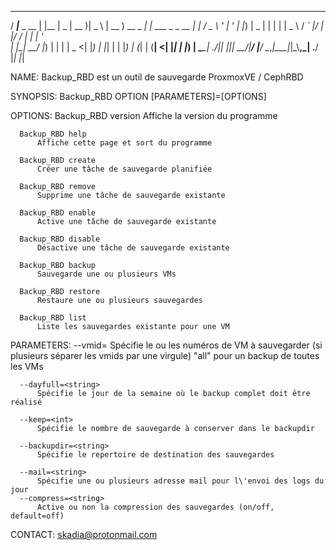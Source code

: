  ____           _     ____  ____  ____    ____             _
 / ___|___ _ __ | |__ |  _ \| __ )|  _ \  | __ )  __ _  ___| | ___   _ _ __
| |   / _ \ '_ \| '_ \| |_) |  _ \| | | | |  _ \ / _` |/ __| |/ / | | | '_ \
| |__|  __/ |_) | | | |  _ <| |_) | |_| | | |_) | (_| | (__|   <| |_| | |_) |
 \____\___| .__/|_| |_|_| \_\____/|____/  |____/ \__,_|\___|_|\_\\__,_| .__/
        |_|                                                         |_|

NAME:
      Backup_RBD est un outil de sauvegarde ProxmoxVE / CephRBD

SYNOPSIS:
      Backup_RBD OPTION [PARAMETERS]=[OPTIONS]

OPTIONS:
      Backup_RBD version
          Affiche la version du programme

      Backup_RBD help
          Affiche cette page et sort du programme

      Backup_RBD create
          Créer une tâche de sauvegarde planifiée

      Backup_RBD remove
          Supprime une tâche de sauvegarde existante

      Backup_RBD enable
          Active une tâche de sauvegarde existante

      Backup_RBD disable
          Désactive une tâche de sauvegarde existante

      Backup_RBD backup
          Sauvegarde une ou plusieurs VMs

      Backup_RBD restore
          Restaure une ou plusieurs sauvegardes

      Backup_RBD list
          Liste les sauvegardes existante pour une VM

PARAMETERS:
      --vmid=<string>
          Spécifie le ou les numéros de VM à sauvegarder (si plusieurs séparer les vmids par une virgule)
          \"all\" pour un backup de toutes les VMs

      --dayfull=<string>
          Spécifie le jour de la semaine où le backup complet doit être réalisé

      --keep=<int>
          Spécifie le nombre de sauvegarde à conserver dans le backupdir

      --backupdir=<string>
          Spécifie le repertoire de destination des sauvegardes

      --mail=<string>
          Spécifie une ou plusieurs adresse mail pour l\'envoi des logs du jour
      --compress=<string>
          Active ou non la compression des sauvegardes (on/off, default=off)

CONTACT:
      skadia@protonmail.com

